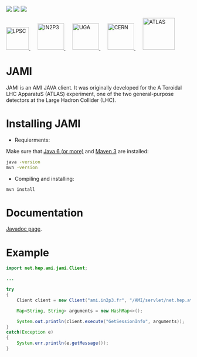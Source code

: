 [![][License img]][License]
[![][Dependency Status img]][Dependency Status]
[![][Maven Central img]][Maven Central]

<a href="http://lpsc.in2p3.fr/" target="_blank">
	<img src="http://www.cern.ch/ami/images/logo_lpsc.gif" alt="LPSC" height="62" />
</a>
&nbsp;&nbsp;&nbsp;&nbsp;
<a href="http://www.in2p3.fr/" target="_blank">
	<img src="http://www.cern.ch/ami/images/logo_in2p3.gif" alt="IN2P3" height="72" />
</a>
&nbsp;&nbsp;&nbsp;&nbsp;
<a href="http://www.univ-grenoble-alpes.fr/" target="_blank">
	<img src="http://www.cern.ch/ami/images/logo_uga.png" alt="UGA" height="72" />
</a>
&nbsp;&nbsp;&nbsp;&nbsp;
<a href="http://home.cern/" target="_blank">
	<img src="http://www.cern.ch/ami/images/logo_cern.png" alt="CERN" height="72" />
</a>
&nbsp;&nbsp;&nbsp;&nbsp;
<a href="http://atlas.cern/" target="_blank">
	<img src="http://www.cern.ch/ami/images/logo_atlas.png" alt="ATLAS" height="87" />
</a>

JAMI
====

JAMI is an AMI JAVA client. It was originally developed for the A Toroidal LHC ApparatuS (ATLAS) experiment, one of the two general-purpose detectors at the Large Hadron Collider (LHC).

Installing JAMI
===============

 * Requierments:

Make sure that [Java 6 (or more)](http://www.oracle.com/technetwork/java/javase/) and [Maven 3](http://maven.apache.org/) are installed:
```bash
java -version
mvn -version
```

 * Compiling and installing:

```bash
mvn install
```

Documentation
=============

[Javadoc page](https://www.cern.ch/ami/jami/).

Example
=======

```java
import net.hep.ami.jami.Client;

...

try
{
	Client client = new Client("ami.in2p3.fr", "/AMI/servlet/net.hep.atlas.Database.Bookkeeping.AMI.Servlet.FrontEnd", 443);

	Map<String, String> arguments = new HashMap<>();

	System.out.println(client.execute("GetSessionInfo", arguments));
}
catch(Exception e)
{
	System.err.println(e.getMessage());
}
```

[License]:http://www.cecill.info/licences/Licence_CeCILL-C_V1-en.txt
[License img]:https://img.shields.io/badge/license-CeCILL--C-blue.svg

[Dependency Status]:https://www.versioneye.com/user/projects/58d9287ed6c98d0044054477/
[Dependency Status img]:https://www.versioneye.com/user/projects/58d9287ed6c98d0044054477/badge.svg?style=flat

[Maven Central]:https://maven-badges.herokuapp.com/maven-central/net.hep.ami/jami
[Maven Central img]:https://maven-badges.herokuapp.com/maven-central/net.hep.ami/jami/badge.svg